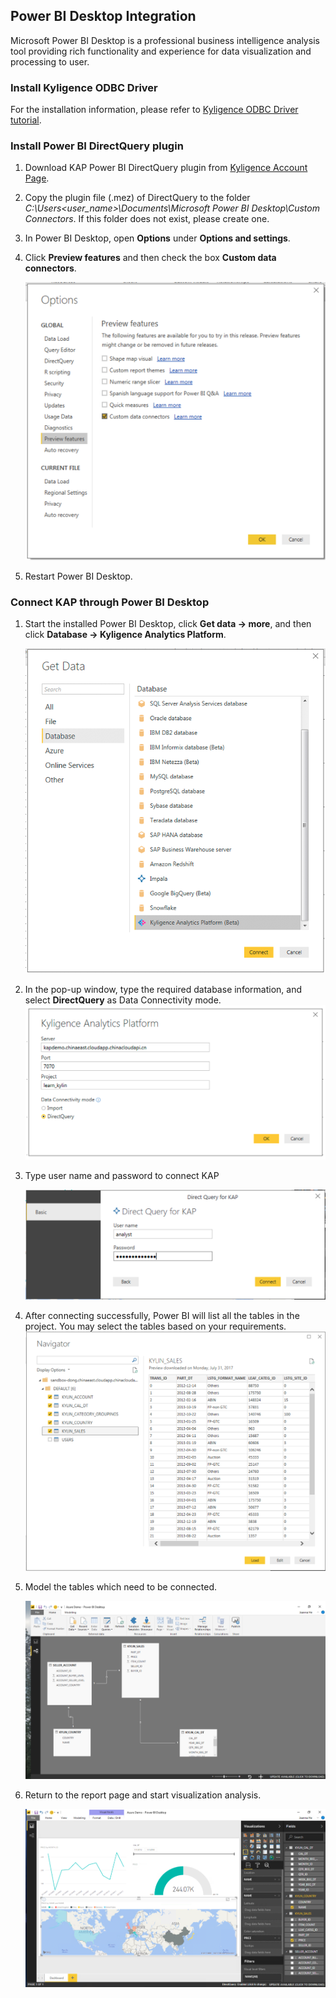 ## Power BI Desktop Integration

Microsoft Power BI Desktop is a professional business intelligence analysis tool providing rich functionality and experience for data visualization and processing to user.

### Install Kyligence ODBC Driver
For the installation information, please refer to [Kyligence ODBC Driver tutorial](../driver/kyligence-odbc.en.md).

### Install Power BI DirectQuery plugin
1.  Download KAP Power BI DirectQuery plugin from [Kyligence Account Page](http://account.kyligence.io).

2.  Copy the plugin file (.mez) of DirectQuery to the folder *C:\Users\<user_name>\Documents\Microsoft Power BI Desktop\Custom Connectors*. If this folder does not exist, please create one.

3.  In Power BI Desktop, open **Options** under **Options and settings**.

4.  Click **Preview features** and then check the box **Custom data connectors**.

    ![Check the box Custom data connectors](images/powerbi/Picture11.png)

5.  Restart Power BI Desktop.

### Connect KAP through Power BI Desktop

1.  Start the installed Power BI Desktop, click **Get data -> more**, and then click **Database -> Kyligence Analytics Platform**.

     ![Select Kyligence Analytics Platform](images/powerbi/Picture5.png)

2.  In the pop-up window, type the required database information, and select **DirectQuery** as Data Connectivity mode.
     ![Data Connectivity mode: DirectQuery](images/powerbi/Picture6.png)

3.  Type user name and password to connect KAP

     ![Input account information to connect KAP](images/powerbi/Picture7.png)

4.  After connecting successfully, Power BI will list all the tables in the project. You may select the tables based on your requirements.
     ![Select tables as required](images/powerbi/Picture8.png)

5.  Model the tables which need to be connected.

     ![Model the tables to be connected](images/powerbi/Picture9.png)

6.  Return to the report page and start visualization analysis.


     ![Visualization analysis](images/powerbi/Picture10.png)